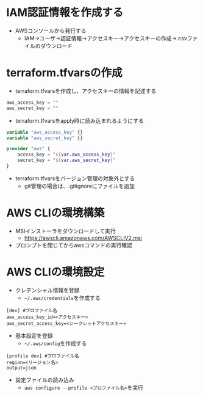 # IAM認証情報を作成する
- AWSコンソールから発行する
  - IAM→ユーザ→認証情報→アクセスキー→アクセスキーの作成→.csvファイルのダウンロード


# terraform.tfvarsの作成
- terraform.tfvarsを作成し、アクセスキーの情報を記述する

```js:terraform.tfvars
aws_access_key = ""
aws_secret_key = ""
```

- terraform.tfvarsをapply時に読み込まれるようにする

```js:providers.tf
variable "aws_access_key" {}
variable "aws_secret_key" {}

provider "aws" {
    access_key = "${var.aws_access_key}"
    secret_key = "${var.aws_secret_key}"
}
```

- terraform.tfvarsをバージョン管理の対象外とする
  - git管理の場合は、.gitignoreにファイルを追加


# AWS CLIの環境構築
- MSIインストーラをダウンロードして実行
  - https://awscli.amazonaws.com/AWSCLIV2.msi
- プロンプトを閉じてからawsコマンドの実行確認


# AWS CLIの環境設定
- クレデンシャル情報を登録
  - ```~/.aws/credentials```を作成する

```sh:
[dev] #プロファイル名
aws_access_key_id=<アクセスキー>
aws_secret_access_key=<シークレットアクセスキー>
```

- 基本設定を登録
  - ```~/.aws/config```を作成する

```sh:
[profile dev] #プロファイル名
region=<リージョン名>
output=json
```


- 設定ファイルの読み込み
  - ```aws configure --profile <プロファイル名>```を実行
